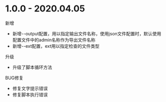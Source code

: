 
# 1.0.0 - 2020.04.05

新增

* 新增--output配置，用以指定输出文件名称，使用json文件配置时，默认使用配置文件中的admin名称作为导出文件名称
* 新增--ext配置，ext用以指定检查的文件类型

升级

* 升级了脚本循环方法

BUG修复

* 修复文字提示错误
* 修复脚本执行错误
